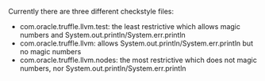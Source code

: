Currently there are three different checkstyle files:
* com.oracle.truffle.llvm.test: the least restrictive which allows magic
 numbers and System.out.println/System.err.println
* com.oracle.truffle.llvm: allows System.out.println/System.err.println
 but no magic numbers
* com.oracle.truffle.llvm.nodes: the most restrictive which does not 
 magic numbers, nor System.out.println/System.err.println
